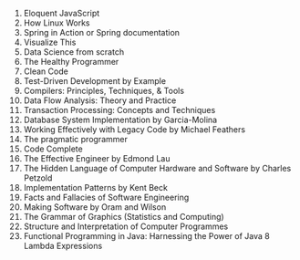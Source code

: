 1. Eloquent JavaScript
2. How Linux Works
3. Spring in Action or Spring documentation
4. Visualize This
5. Data Science from scratch
6. The Healthy Programmer
7. Clean Code
8. Test-Driven Development by Example
9. Compilers: Principles, Techniques, & Tools
10. Data Flow Analysis: Theory and Practice
11. Transaction Processing: Concepts and Techniques
12. Database System Implementation by Garcia-Molina
13. Working Effectively with Legacy Code by Michael Feathers
14. The pragmatic programmer
15. Code Complete
16. The Effective Engineer by Edmond Lau
17. The Hidden Language of Computer Hardware and Software by Charles Petzold
18. Implementation Patterns by Kent Beck
19. Facts and Fallacies of Software Engineering
20. Making Software by Oram and Wilson
21. The Grammar of Graphics (Statistics and Computing)
22. Structure and Interpretation of Computer Programmes
23. Functional Programming in Java: Harnessing the Power of Java 8 Lambda Expressions
